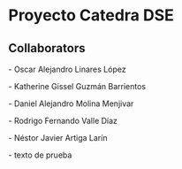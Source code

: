 <h1>Proyecto Catedra DSE</h1>

<h2>Collaborators</h2>

<p align="left"> - Oscar Alejandro Linares López</p>
<p align= "left"> - Katherine Gissel Guzmán Barrientos</p>
<p align= "left"> - Daniel Alejandro Molina Menjivar </p>
<p align= "left"> - Rodrigo Fernando Valle Díaz</p>
<p align= "left"> - Néstor Javier Artiga Larín</p>


<p align= "left"> - texto de prueba </p>